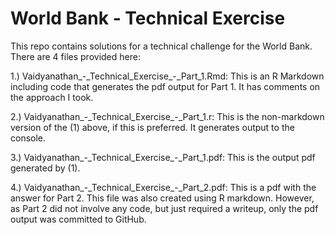 # World Bank - Technical Exercise

This repo contains solutions for a technical challenge for the World Bank. There are 4 files provided here:

1.)	Vaidyanathan_-\_Technical_Exercise_-\_Part_1.Rmd: 
This is an R Markdown including code that generates the pdf output for Part 1. It has comments on the approach I took.

2.)	Vaidyanathan_-\_Technical_Exercise_-\_Part_1.r:
This is the non-markdown version of the (1) above, if this is preferred. It generates output to the console.

3.)	Vaidyanathan_-\_Technical_Exercise_-\_Part_1.pdf:
This is the output pdf generated by (1).

4.)	Vaidyanathan_-\_Technical_Exercise_-\_Part_2.pdf:
This is a pdf with the answer for Part 2. This file was also created using R markdown. However, as Part 2 did not involve any code, but just required a writeup, only the pdf output was committed to GitHub.
